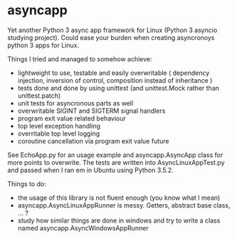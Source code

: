 # asyncapp
Yet another Python 3 async app framework for Linux (Python 3 asyncio studying project).
Could ease your burden when creating asyncronoys python 3 apps for Linux.

Things I tried and managed to somehow achieve: 
 * lightweight to use, testable and easily overwritable 
   ( dependency injection, inversion of control, composition instead of inheritance )
 * tests done and done by using unittest (and unittest.Mock rather than unittest.patch)
 * unit tests for asyncronous parts as well
 * overwritable SIGINT and SIGTERM signal handlers
 * program exit value related behaviour
 * top level exception handling
 * overritable top level logging
 * coroutine cancellation via program exit value future

See  EchoApp.py for an usage example and asyncapp.AsyncApp class for more points to overwrite. 
The tests are written into AsyncLinuxAppTest.py and passed when I ran em in Ubuntu using Python 3.5.2.

Things to do:
 * the usage of this library is not fluent enough (you know what I mean)
 * asyncapp.AsyncLinuxAppRunner is messy. Getters, abstract base class, ... ? 
 * study how similar things are done in windows and try to write a class named asyncapp.AsyncWindowsAppRunner



